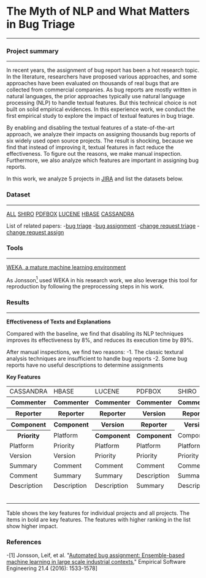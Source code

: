 # The Myth of NLP and What Matters in Bug Triage
***
### Project summary
***
In recent years, the assignment of bug report has been a hot research topic. In the literature, researchers have
proposed various approaches, and some approaches have been
evaluated on thousands of real bugs that are collected from
commercial companies. As bug reports are mostly written in
natural languages, the prior approaches typically use natural language processing (NLP) to handle textual features. But this technical choice is not built on solid empirical evidences. In this experience work, we conduct the first empirical study to explore the impact of textual features in bug triage. 

By enabling and disabling the textual features of a state-of-the-art approach, we analyze their impacts on assigning thousands bug reports of six widely used open source projects. The result is shocking, because we find that instead of improving it, textual features in fact reduce the effectiveness. To figure out the reasons, we make manual inspection. Furthermore, we also analyze which features are important in assigning bug reports.

In this work, we analyze 5 projects in [JIRA](https://issues.apache.org/jira) and list the datasets below.

### Dataset
***
[ALL](./dataset)
[SHIRO](./dataset/SHIRO) [PDFBOX](./dataset/PDFBOX) [LUCENE](./dataset/LUCENE) [HBASE](./dataset/HBASE) [CASSANDRA](./dataset/CASSANDRA)

List of related papers:
-[bug triage](./researchPapers/KeyWord=bugTriage.txt)
-[bug assignment](./researchPapers/KeyWord=bugAssignment.txt)
-[change request triage](./researchPapers/KeyWord=changeRequestTriage.txt)
-[change request assign](./researchPapers/KeyWord=changeRequestAssign.txt)

### Tools
***
[WEKA, a mature machine learning environment](https://www.cs.waikato.ac.nz/ml/weka/)

As Jonsson[<sup>1</sup>](#refer-anchor-1) used WEKA in his research work, we also leverage this tool for reproduction by following the preprocessing steps in his work.

### Results
***
**Effectiveness of Texts and Explanations**

Compared with the baseline, we find that disabling its NLP techniques improves its effectiveness by 8%, and reduces its execution time by 89%.

After manual inspections, we find two reasons:
-1. The classic textural analysis techniques are insufficient to handle bug reports
-2. Some bug reports have no useful descriptions to determine assignments

**Key Features**

<table>
   <tr>
      <td>CASSANDRA</td>
      <td>HBASE</td>
      <td>LUCENE</td>
      <td>PDFBOX</td>
      <td>SHIRO</td>
      <td></td>
      <td>ALL</td>
   </tr>
   <tr>
      <th>Commenter</th>
      <th>Commenter</th>
      <th>Commenter</th>
      <th>Commenter</th>
      <th>Commenter</th>
      <td></td>
      <th>Commenter</th>
   </tr>
   <tr>
      <th>Reporter</th>
      <th>Reporter</th>
      <th>Reporter</th>
      <th>Version</th>
      <th>Reporter</th>
      <td></td>
      <th>Reporter</th>
   </tr>
   <tr>
      <th>Component</th>
      <th>Component</th>
      <th>Version</th>
      <th>Reporter</th>
      <th>Version</th>
      <td></td>
      <th>Version</th>
   </tr>
   <tr>
      <th>Priority</th>
      <td>Platform</td>
      <th>Component</th>
      <th>Component</th>
      <td>Component</td>
      <td></td>
      <th>Component</th>
   </tr>
   <tr>
      <td>Platform</td>
      <td>Priority</td>
      <td>Platform</td>
      <td>Platform</td>
      <td>Platform</td>
      <td></td>
      <td>Platform</td>
   </tr>
   <tr>
      <td>Version</td>
      <td>Version</td>
      <td>Priority</td>
      <td>Priority</td>
      <td>Priority</td>
      <td></td>
      <td>Priority</td>
   </tr>
   <tr>
      <td>Summary</td>
      <td>Comment</td>
      <td>Comment</td>
      <td>Comment</td>
      <td>Comment</td>
      <td></td>
      <td>Project</td>
   </tr>
   <tr>
      <td>Comment</td>
      <td>Summary</td>
      <td>Summary</td>
      <td>Description</td>
      <td>Summary</td>
      <td></td>
      <td>Comment</td>
   </tr>
   <tr>
      <td>Description</td>
      <td>Description</td>
      <td>Description</td>
      <td>Summary</td>
      <td>Description</td>
      <td></td>
      <td>Description</td>
   </tr>
   <tr>
      <td></td>
      <td></td>
      <td></td>
      <td></td>
      <td></td>
      <td></td>
      <td>Summary</td>
   </tr>
   <tr>
      <td></td>
   </tr>
</table>

Table shows the key features for individual projects and all projects. The items in bold are key features. The features with higher ranking in the list show higher impact.

### References
<div id="refer-anchor-1"></div>

-[1]  Jonsson, Leif, et al. "[Automated bug assignment: Ensemble-based machine learning in large scale industrial contexts.](https://link.springer.com/article/10.1007/s10664-015-9401-9)" Empirical Software Engineering 21.4 (2016): 1533-1578]